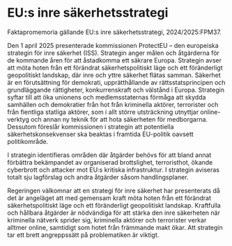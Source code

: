 # EU:s inre säkerhetsstrategi

Faktapromemoria gällande EU:s inre säkerhetsstrategi, 2024/2025:FPM37.

Den 1 april 2025 presenterade kommissionen ProtectEU – den europeiska strategin för inre säkerhet (ISS). Strategin anger målen och åtgärderna för de kommande åren för att åstadkomma ett säkrare Europa. Strategin avser att möta hoten från ett förändrat säkerhetspolitiskt läge och ett föränderligt
geopolitiskt landskap, där inre och yttre säkerhet flätas samman. Säkerhet är en förutsättning för demokrati, upprätthållande av rättsstatsprincipen och grundläggande rättigheter, konkurrenskraft och välstånd i Europa. Strategin syftar till att öka unionens och medlemsstaternas förmåga att skydda samhällen och demokratier från hot från kriminella aktörer, terrorister och från fientliga statliga aktörer, som i allt större utsträckning utnyttjar online-verktyg och annan ny teknik för att hota säkerheten för medborgarna. Dessutom föreslår kommissionen i strategin att potentiella säkerhetskonsekvenser ska beaktas i framtida EU-politik oavsett politikområde.

I strategin identifieras områden där åtgärder behövs för att bland annat
förbättra bekämpandet av organiserad brottslighet, terroristhot, ökande
cyberbrott och attacker mot EU:s kritiska infrastruktur. I strategin aviseras
totalt sju lagförslag och andra åtgärder såsom handlingsplaner.

Regeringen välkomnar att en strategi för inre säkerhet har presenterats då det är angeläget att med gemensam kraft möta hoten från ett förändrat säkerhetspolitiskt läge och ett föränderligt geopolitiskt landskap. Kraftfulla och hållbara åtgärder är nödvändiga för att stärka den inre säkerheten när kriminella nätverk sprider sig, kriminella aktörer och terrorister verkar alltmer online, samtidigt som hotet från främmande makt ökar. Att strategin tar ett brett angreppssätt på problematiken är viktigt.
